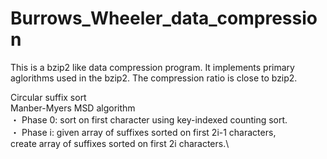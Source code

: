 # Burrows_Wheeler_data_compression

This is a bzip2 like data compression program. It implements primary aglorithms used in the bzip2.
The compression ratio is close to bzip2.




Circular suffix sort\
Manber-Myers MSD algorithm\
・ Phase 0: sort on first character using key-indexed counting sort.\
・ Phase i: given array of suffixes sorted on first 2i-1 characters,\
            create array of suffixes sorted on first 2i characters.\

